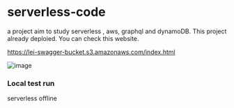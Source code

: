 # serverless-code
 a project aim to study serverless , aws, graphql and dynamoDB.
 This project already deploied. You can check this website.
 
 https://lei-swagger-bucket.s3.amazonaws.com/index.html
 
 ![image](https://user-images.githubusercontent.com/41553112/111972276-2a707100-8b62-11eb-83a4-8c200d9fd58b.png)





<h3>Local test run</h3>

   <p>serverless offline<p>
  
  
